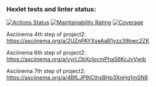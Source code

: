 ### Hexlet tests and linter status:
[![Actions Status](https://github.com/maltoleb/python-project-50/actions/workflows/hexlet-check.yml/badge.svg)](https://github.com/maltoleb/python-project-50/actions)
[![Maintainability Rating](https://sonarcloud.io/api/project_badges/measure?project=maltoleb_python-project-50&metric=sqale_rating)](https://sonarcloud.io/summary/new_code?id=maltoleb_python-project-50)
[![Coverage](https://sonarcloud.io/api/project_badges/measure?project=maltoleb_python-project-50&metric=coverage)](https://sonarcloud.io/summary/new_code?id=maltoleb_python-project-50)


Asciinema 4th step of project2:
https://asciinema.org/a/2UZnPAYXseAaB1vzz39bwc2ZK


Asciinema 6th step of project2:
https://asciinema.org/a/vyrLObXclocmPhaS6KcJvVwjb


Asciinema 7th step of project2:
https://asciinema.org/a/4BfLJP9iCthsBHp3XnHg1mSN8